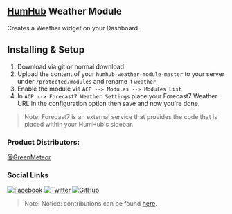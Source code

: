 
## [HumHub](https://www.humhub.org/en) Weather Module

Creates a Weather widget on your Dashboard.

## Installing & Setup
1. Download via git or normal download.
2. Upload the content of your `humhub-weather-module-master` to your server under `/protected/modules` and rename it `weather`
3. Enable the module via `ACP --> Modules --> Modules List`
4. In `ACP --> Forecast7 Weather Settings` place your Forecast7 Weather URL in the configuration option then save and now you're done.

> Note: Forecast7 is an external service that provides the code that is placed within your HumHub's sidebar.

### __Product Distributors:__
[@GreenMeteor](https://github.com/GreenMeteor)

### Social Links
[![Facebook](http://www.godolphin.org/wp-content/uploads/2015/01/Facebook-Icon-1021x1024-100x100.png)](https://www.facebook.com/realGreenMeteor) [![Twitter](https://media-exp2.licdn.com/mpr/mpr/shrink_100_100/AAEAAQAAAAAAAATdAAAAJGVhNWFjN2Q5LTYzNjYtNDU4YS04ZjcwLWEyMTNhZDA5NTgxNQ.png)](https://twitter.com/realGreenMeteor) [![GitHub](https://cdn.inquisitr.com/wp-content/uploads/2015/05/Github-100x100.jpg)](https://github.com/GreenMeteor)

> Note: Notice: contributions can be found [here](https://github.com/GreenMeteor/humhub-weather-module/blob/master/.github/CONTRIBUTORS.md).
